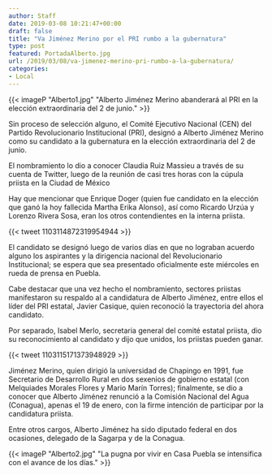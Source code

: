 ```yaml
---
author: Staff
date: 2019-03-08 10:21:47+00:00
draft: false
title: "Va Jiménez Merino por el PRI rumbo a la gubernatura"
type: post
featured: PortadaAlberto.jpg
url: /2019/03/08/va-jimenez-merino-pri-rumbo-a-la-gubernatura/
categories:
- Local
---
```


{{< imageP "Alberto1.jpg" "Alberto Jiménez Merino abanderará al PRI en la elección extraordinaria del 2 de junio." >}}

Sin proceso de selección alguno, el Comité Ejecutivo Nacional (CEN) del Partido Revolucionario Institucional (PRI), designó a Alberto Jiménez Merino como su candidato a la gubernatura en la elección extraordinaria del 2 de junio.

El nombramiento lo dio a conocer Claudia Ruiz Massieu a través de su cuenta de Twitter, luego de la reunión de casi tres horas con la cúpula priista en la Ciudad de México

Hay que mencionar que Enrique Doger (quien fue candidato en la elección que ganó la hoy fallecida Martha Erika Alonso), así como Ricardo Urzúa y Lorenzo Rivera Sosa, eran los otros contendientes en la interna priista.

{{< tweet 1103114872319954944 >}}

El candidato se designó luego de varios días en que no lograban acuerdo alguno los aspirantes y la dirigencia nacional del Revolucionario Institucional; se espera que sea presentado oficialmente este miércoles en rueda de prensa en Puebla.

Cabe destacar que una vez hecho el nombramiento, sectores priistas manifestaron su respaldo al a candidatura de Alberto Jiménez, entre ellos el líder del PRI estatal, Javier Casique, quien reconoció la trayectoria del ahora candidato.

Por separado, Isabel Merlo, secretaria general del comité estatal priista, dio su reconocimiento al candidato y dijo que unidos, los priistas pueden ganar.

{{< tweet 1103115171373948929 >}}

Jiménez Merino, quien dirigió la universidad de Chapingo en 1991, fue Secretario de Desarrollo Rural en dos sexenios de gobierno estatal (con Melquiades Morales Flores y Mario Marín Torres); finalmente, se dio a conocer que Alberto Jiménez renunció a la Comisión Nacional del Agua (Conagua), apenas el 19 de enero, con la firme intención de participar por la candidatura priista.

Entre otros cargos, Alberto Jiménez ha sido diputado federal en dos ocasiones, delegado de la Sagarpa y de la Conagua.

{{< imageP "Alberto2.jpg" "La pugna por vivir en Casa Puebla se intensifica con el avance de los días." >}}
